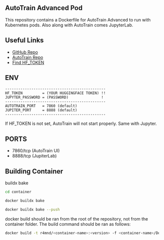 ## AutoTrain Advanced Pod

This repository contains a Dockerfile for AutoTrain Advanced to run with Kubernetes pods.
Also along with AutoTrain comes JupyterLab.

## Useful Links
* [GitHub Repo](https://github.com/sam-ai56/autotrain-advanced-pod)
* [AutoTrain Repo](https://github.com/huggingface/autotrain-advanced)
* [Find HF_TOKEN](https://huggingface.co/settings/tokens)

## ENV
    ----------------------------------------------
    HF_TOKEN         = (YOUR HUGGINGFACE TOKEN) !!
    JUPYTER_PASSWORD = (PASSWORD)               !
    ----------------------------------------------
    AUTOTRAIN_PORT   = 7860 (default)
    JUPITER_PORT     = 8888 (default)
    ----------------------------------------------

If HF_TOKEN is not set, AutoTrain will not start properly. Same with Jupyter.

## PORTS

- 7860/tcp (AutoTrain UI)
- 8888/tcp (JupiterLab)

<!-- ### runpod.yaml

Each container foulder needs to have a runpod.yaml file. This file will contain version info as well as services to be ran. The runpod.yaml file should be formatted as follows:

```yaml
version: '1.0.0'
services:
  - name: 'service1'
    port: 9000
    proxy_port: 9001
  - name: 'service2'
    port: 9002
    proxy_port: 9003
``` -->

## Building Container

buildx bake

```BASH
cd container

docker buildx bake

docker buildx bake --push
```

docker build should be ran from the root of the repository, not from the container folder. The build command should be ran as follows:

```bash
docker build -t r4mnd/<container-name>:<version> -f <container-name>/Dockerfile .
```

<!-- #### This repo is fork of [runpod/containers](https://github.com/runpod/containers) under the MIT license -->
